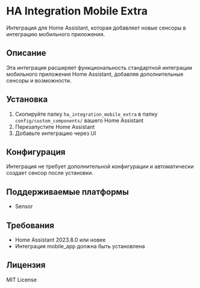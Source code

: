 # HA Integration Mobile Extra

Интеграция для Home Assistant, которая добавляет новые сенсоры в интеграцию мобильного приложения.

## Описание

Эта интеграция расширяет функциональность стандартной интеграции мобильного приложения Home Assistant, добавляя дополнительные сенсоры и возможности.

## Установка

1. Скопируйте папку `ha_integration_mobile_extra` в папку `config/custom_components/` вашего Home Assistant
2. Перезапустите Home Assistant
3. Добавьте интеграцию через UI

## Конфигурация

Интеграция не требует дополнительной конфигурации и автоматически создает сенсор после установки.

## Поддерживаемые платформы

- Sensor

## Требования

- Home Assistant 2023.8.0 или новее
- Интеграция mobile_app должна быть установлена

## Лицензия

MIT License

